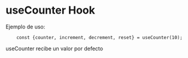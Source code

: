 # useCounter Hook

Ejemplo de uso:

```
    const {counter, increment, decrement, reset} = useCounter(10);
````

useCounter recibe un valor por defecto